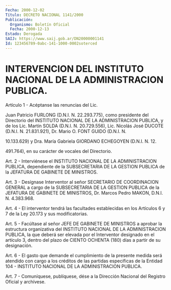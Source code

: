 ```yaml
---
Fecha: 2000-12-02
Título: DECRETO NACIONAL 1141/2000
Publicación:
  Organismo: Boletín Oficial
  Fecha: 2000-12-13
Estado: Derogada
SAIJ: https://www.saij.gob.ar/DN20000001141
Id: 123456789-0abc-141-1000-0002soterced
---
```

# INTERVENCION DEL INSTITUTO NACIONAL DE LA ADMINISTRACION PUBLICA.

<a id="1"></a>
Artículo 1 - Acéptanse las renuncias del Lic.

Juan Patricio FURLONG (D.N.I. N. 22.293.775),  como  presidente del Directorio del INSTITUTO NACIONAL DE LA ADMINISTRACION  PUBLICA,  y de  los Lic. Martín SOLDA (D.N.I. N. 20.729.556), Lic. Nicolás José DUCOTE  (D.N.I.  N. 21.831.921), Dr. Mario O. FONT GUIDO (D.N.I. N.

10.133.629) y Dra.  María Gabriela GIORDANO ECHEGOYEN (D.N.I. N. 12.

491.764), en su carácter de vocales del Directorio.

<a id="2"></a>
Art. 2 - Interviénese  el INSTITUTO NACIONAL DE LA ADMINISTRACION PUBLICA, dependiente de  la SUBSECRETARIA DE LA GESTION PUBLICA de la JEFATURA DE GABINETE DE MINISTROS.

<a id="3"></a>
Art. 3 - Desígnase Interventor al señor SECRETARIO DE COORDINACION GENERAL a cargo  de  la  SUBSECRETARIA  DE  LA GESTION PUBLICA  de la JEFATURA DE GABINETE DE MINISTROS, Dr. Marcos  Pedro MAKON, D.N.I. N. 4.383.968.

<a id="4"></a>
Art. 4 -  El interventor tendrá las facultades establecidas en los Artículos  6  y  7  de  la  Ley  20.173  y sus modificatorias.

<a id="5"></a>
Art. 5 - Facúltase  al  señor  JEFE  DE  GABINETE  DE MINISTROS a aprobar  la  estructura organizativa del INSTITUTO NACIONAL  DE  LA ADMINISTRACION PUBLICA, la que deberá ser elevada por el Interventor designado  en  el  artículo  3,  dentro  del plazo de CIENTO OCHENTA (180) días a partir de su designación.

<a id="6"></a>
Art.  6  -  El  gasto  que  demande el cumplimiento de la presente medida será atendido con cargo  a  los  créditos  de  las  partidas específicas  de  la  Entidad  104  - INSTITUTO NACIONAL DE LA ADMINISTRACION PUBLICA.

<a id="7"></a>
Art. 7 - Comuníquese, publíquese, dése a la Dirección Nacional del Registro Oficial y archívese.